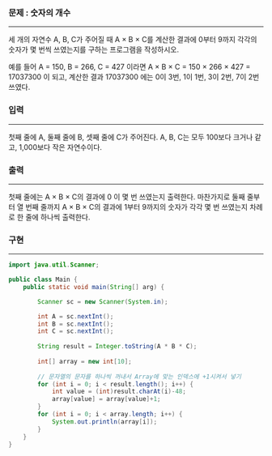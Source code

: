 ### 문제 : 숫자의 개수

<hr >

세 개의 자연수 A, B, C가 주어질 때 A × B × C를 계산한 결과에 0부터 9까지 각각의 숫자가 몇 번씩 쓰였는지를 구하는 프로그램을 작성하시오.

예를 들어 A = 150, B = 266, C = 427 이라면 A × B × C = 150 × 266 × 427 = 17037300 이 되고, 계산한 결과 17037300 에는 0이 3번, 1이 1번, 3이 2번, 7이 2번 쓰였다.

### 입력

<hr >

첫째 줄에 A, 둘째 줄에 B, 셋째 줄에 C가 주어진다. A, B, C는 모두 100보다 크거나 같고, 1,000보다 작은 자연수이다.

### 출력

<hr >

첫째 줄에는 A × B × C의 결과에 0 이 몇 번 쓰였는지 출력한다. 마찬가지로 둘째 줄부터 열 번째 줄까지 A × B × C의 결과에 1부터 9까지의 숫자가 각각 몇 번 쓰였는지 차례로 한 줄에 하나씩 출력한다.

### 구현

<hr >

~~~ Java
import java.util.Scanner;

public class Main {
    public static void main(String[] arg) {

        Scanner sc = new Scanner(System.in);

        int A = sc.nextInt();
        int B = sc.nextInt();
        int C = sc.nextInt();
        
        String result = Integer.toString(A * B * C);
        
        int[] array = new int[10];
        
        // 문자열의 문자를 하나씩 꺼내서 Array에 맞는 인덱스에 +1시켜서 넣기
        for (int i = 0; i < result.length(); i++) {
            int value = (int)result.charAt(i)-48;
            array[value] = array[value]+1;
        }
        for (int i = 0; i < array.length; i++) {
            System.out.println(array[i]);
        }
    }
}

~~~

